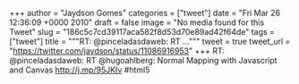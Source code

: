 
+++
author = "Jaydson Gomes"
categories = ["tweet"]
date = "Fri Mar 26 12:36:09 +0000 2010"
draft = false
image = "No media found for this Tweet"
slug = "186c5c7cd39117aca582f8d53d70e89ad42f64de"
tags = ["tweet"]
title = """RT: @pinceladasdaweb: RT ..."""
tweet = true
tweet_url = "https://twitter.com/jaydson/status/11086916953"
+++
RT: @pinceladasdaweb: RT @hugoahlberg: Normal Mapping with Javascript and Canvas http://j.mp/95JKIv #html5
